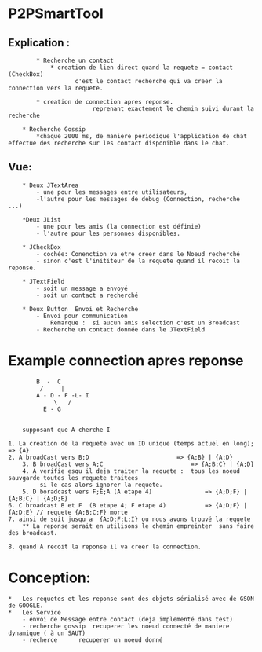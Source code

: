 P2PSmartTool
============
Explication :
-------------
           	* Recherche un contact 
		        * creation de lien direct quand la requete = contact  (CheckBox)
			           c'est le contact recherche qui va creer la connection vers la requete.
						   
			* creation de connection apres reponse.
                            reprenant exactement le chemin suivi durant la recherche

		* Recherche Gossip
			*chaque 2000 ms, de maniere periodique l'application de chat effectue des recherche sur les contact disponible dans le chat.

Vue:
------
		* Deux JTextArea
			- une pour les messages entre utilisateurs, 
			-l'autre pour les messages de debug (Connection, recherche ...)

		*Deux JList
			- une pour les amis (la connection est définie)
			- l'autre pour les personnes disponibles.

		* JCheckBox
			- cochée: Conenction va etre creer dans le Noeud recherché
			- sinon c'est l'inititeur de la requete quand il recoit la reponse.

		* JTextField
			- soit un message a envoyé
			- soit un contact a recherché

		* Deux Button  Envoi et Recherche
			- Envoi pour communication 
				Remarque :  si aucun amis selection c'est un Broadcast
			- Recherche un contact donnée dans le JTextField

Example connection apres reponse
=================================

	     	B  -  C 
             /     |
            A - D - F -L- I
                 \	 /
		 	  E - G 
				   
			
		supposant que A cherche I

	1. La creation de la requete avec un ID unique (temps actuel en long);	=> {A}
	2. A broadCast vers B;D							=> {A;B} | {A;D}
    	3. B broadCast vers A;C  						=> {A;B;C} | {A;D}
    	4. A verifie esqu il deja traiter la requete :  tous les noeud sauvgarde toutes les requete traitees
             si le cas alors ignorer la requete.
    	5. D boradcast vers F;E;A (A etape 4)  				=> {A;D;F} | {A;B;C} | {A;D;E}
	6. C broadcast B et F  (B etape 4; F etape 4) 			=> {A;D;F} | {A;D;E} // requete {A;B;C;F} morte
	7. ainsi de suit jusqu a  {A;D;F;L;I} ou nous avons trouvé la requete
		** La reponse serait en utilisons le chemin empreinter  sans faire des broadcast.

	8. quand A recoit la reponse il va creer la connection.



Conception:
==============

	*	Les requetes et les reponse sont des objets sérialisé avec de GSON de GOOGLE.
	*	Les Service
		- envoi de Message entre contact (deja implementé dans test)
		- recherche gossip	recuperer les noeud connecté de maniere dynamique ( à un SAUT)
		- recherce 		recuperer un noeud donné